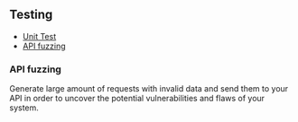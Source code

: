 ## Testing

- [Unit Test](./unit_test.md)
- [API fuzzing](#api-fuzzing)


### API fuzzing

Generate large amount of requests with invalid data and send them to your API in order to uncover the potential vulnerabilities and flaws of your system.
